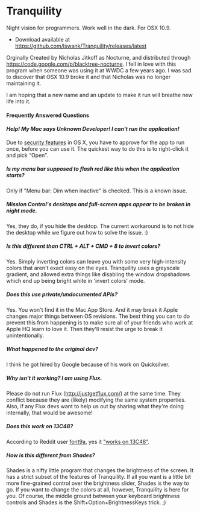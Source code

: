 Tranquility
===========

Night vision for programmers. Work well in the dark. For OSX 10.9.

* Download available at https://github.com/lswank/Tranquility/releases/latest

Orginally Created by Nicholas Jitkoff as Nocturne, and distributed through https://code.google.com/p/blacktree-nocturne. I fell in love with this program when someone was using it at WWDC a few years ago. I was sad to discover that OSX 10.9 broke it and that Nicholas was no longer maintaining it.

I am hoping that a new name and an update to make it run will breathe new life into it.

#### Frequently Answered Questions

#### *Help! My Mac says Unknown Developer! I can't run the application!*

Due to [security features](http://support.apple.com/kb/ht5290) in OS X, you have to approve for the app to run once, before you can use it. The quickest way to do this is to right-click it and pick “Open”.

##### *Is my menu bar supposed to flash red like this when the application starts?*

Only if "Menu bar: Dim when inactive" is checked. This is a known issue.

##### *Mission Control's desktops and full-screen apps appear to be broken in night mode.*

Yes, they do, if you hide the desktop. The current workaround is to not hide the desktop while we figure out how to solve the issue. :)

##### *Is this different than CTRL + ALT + CMD + 8 to invert colors?*

Yes. Simply inverting colors can leave you with some very high-intensity colors that aren't exact easy on the eyes. Tranquility uses a greyscale gradient, and allowed extra things like disabling the window dropshadows which end up being bright white in 'invert colors' mode.

##### *Does this use private/undocumented APIs?*

Yes. You won't find it in the Mac App Store. And it may break it Apple changes major things between OS revisions. The best thing you can to do prevent this from happening is to make sure all of your friends who work at Apple HQ learn to love it. Then they'll resist the urge to break it unintentionally.

##### *What happened to the original dev?*

I think he got hired by Google because of his work on Quicksilver.

##### *Why isn't it working? I am using Flux.*

Please do not run Flux (http://justgetflux.com/) at the same time. They conflict because they are (likely) modifying the same system properties. Also, if any Flux devs want to help us out by sharing what they're doing internally, that would be awesome!

##### *Does this work on 13C48?*

According to Reddit user [font9a](http://www.reddit.com/user/font9a), yes it ["works on 13C48"](http://www.reddit.com/r/osx/comments/1x2mdu/i_rewrote_nocturne_for_osx_109_now_give_your_eyes/cf89n3l).

##### *How is this different from Shades?*

Shades is a nifty little program that changes the brightness of the screen. It has a strict subset of the features of Tranquility. If all you want is a little bit more fine-grained control over the brightness slider, Shades is the way to go. If you want to change the colors at all, however, Tranquility is here for you. Of course, the middle ground between your keyboard brightness controls and Shades is the Shift+Option+BrightnessKeys trick. ;)

